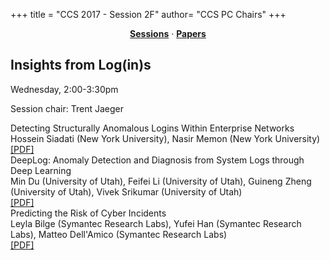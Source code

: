 +++
title = "CCS 2017 - Session 2F"
author= "CCS PC Chairs"
+++
<center><a href="/sessions"><b>Sessions</b></a> &middot; <a href="/papers"><b>Papers</b></a></center>
<p>
<h2>Insights from Log(in)s</h2>Wednesday, 2:00-3:30pm<p>Session chair: Trent Jaeger<div class="bpaper"><span class="ptitle">Detecting Structurally Anomalous Logins Within Enterprise Networks</span></br><div class="pblock"><span class="author">Hossein&nbsp;Siadati</span> <span class="institution">(New York University)</span>, <span class="author">Nasir&nbsp;Memon</span> <span class="institution">(New York University)</span><br><div class="pextra"> <a href="https://acmccs.github.io/papers/p1273-siadatiA.pdf">[PDF]</a><br></div></div></div><div class="bpaper"><span class="ptitle">DeepLog: Anomaly Detection and Diagnosis from System Logs through Deep Learning</span></br><div class="pblock"><span class="author">Min&nbsp;Du</span> <span class="institution">(University of Utah)</span>, <span class="author">Feifei&nbsp;Li</span> <span class="institution">(University of Utah)</span>, <span class="author">Guineng&nbsp;Zheng</span> <span class="institution">(University of Utah)</span>, <span class="author">Vivek&nbsp;Srikumar</span> <span class="institution">(University of Utah)</span><br><div class="pextra"> <a href="https://acmccs.github.io/papers/p1285-duA.pdf">[PDF]</a><br></div></div></div><div class="bpaper"><span class="ptitle">Predicting the Risk of Cyber Incidents</span></br><div class="pblock"><span class="author">Leyla&nbsp;Bilge</span> <span class="institution">(Symantec Research Labs)</span>, <span class="author">Yufei&nbsp;Han</span> <span class="institution">(Symantec Research Labs)</span>, <span class="author">Matteo&nbsp;Dell'Amico</span> <span class="institution">(Symantec Research Labs)</span><br><div class="pextra"> <a href="https://acmccs.github.io/papers/p1299-bilgeA.pdf">[PDF]</a><br></div></div></div>